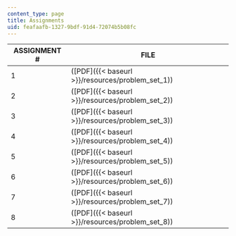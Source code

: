 ```yaml
---
content_type: page
title: Assignments
uid: feafaafb-1327-9bdf-91d4-72074b5b08fc
---
```


| ASSIGNMENT # | FILE |
| --- | --- |
| 1 | ([PDF]({{< baseurl >}}/resources/problem_set_1)) |
| 2 | ([PDF]({{< baseurl >}}/resources/problem_set_2)) |
| 3 | ([PDF]({{< baseurl >}}/resources/problem_set_3)) |
| 4 | ([PDF]({{< baseurl >}}/resources/problem_set_4)) |
| 5 | ([PDF]({{< baseurl >}}/resources/problem_set_5)) |
| 6 | ([PDF]({{< baseurl >}}/resources/problem_set_6)) |
| 7 | ([PDF]({{< baseurl >}}/resources/problem_set_7)) |
| 8 | ([PDF]({{< baseurl >}}/resources/problem_set_8))